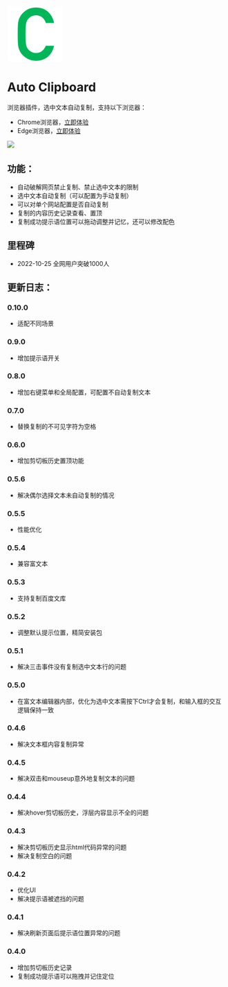 ![logo](/extension/images/icon@128.png)
# Auto Clipboard

浏览器插件，选中文本自动复制，支持以下浏览器：

* Chrome浏览器，[立即体验](https://chrome.google.com/webstore/detail/auto-clipboard/inhnhgihdkbalmmojcbpalkkmhkmcdjm)
* Edge浏览器，[立即体验](https://microsoftedge.microsoft.com/addons/detail/%E8%87%AA%E5%8A%A8%E5%89%AA%E5%88%87%E6%9D%BF/oecjpmpbghigjifackhbapkamgaemnkj)

<img src="https://user-images.githubusercontent.com/9384140/189513314-5258a8d9-28a8-49b3-b4f5-9d43bc85fe7f.png" width="400" />

## 功能：  
* 自动破解网页禁止复制、禁止选中文本的限制
* 选中文本自动复制（可以配置为手动复制）
* 可以对单个网站配置是否自动复制
* 复制的内容历史记录查看、置顶
* 复制成功提示语位置可以拖动调整并记忆，还可以修改配色

## 里程碑
* 2022-10-25 全网用户突破1000人
  
## 更新日志：  
### 0.10.0 
* 适配不同场景
### 0.9.0 
* 增加提示语开关
### 0.8.0 
* 增加右键菜单和全局配置，可配置不自动复制文本
### 0.7.0
* 替换复制的不可见字符为空格
### 0.6.0
* 增加剪切板历史置顶功能
### 0.5.6
* 解决偶尔选择文本未自动复制的情况

### 0.5.5
* 性能优化
### 0.5.4
* 兼容富文本

### 0.5.3
* 支持复制百度文库
### 0.5.2
* 调整默认提示位置，精简安装包
### 0.5.1
* 解决三击事件没有复制选中文本行的问题
### 0.5.0
* 在富文本编辑器内部，优化为选中文本需按下Ctrl才会复制，和输入框的交互逻辑保持一致

### 0.4.6
* 解决文本框内容复制异常

### 0.4.5
* 解决双击和mouseup意外地复制文本的问题

### 0.4.4

* 解决hover剪切板历史，浮层内容显示不全的问题

### 0.4.3

* 解决剪切板历史显示html代码异常的问题
* 解决复制空白的问题

### 0.4.2

* 优化UI
* 解决提示语被遮挡的问题

### 0.4.1

* 解决刷新页面后提示语位置异常的问题

### 0.4.0

* 增加剪切板历史记录
* 复制成功提示语可以拖拽并记住定位
